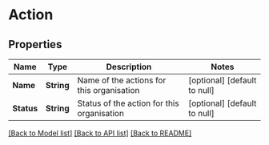 # Action
## Properties

| Name | Type | Description | Notes |
|------------ | ------------- | ------------- | -------------|
| **Name** | **String** | Name of the actions for this organisation | [optional] [default to null] |
| **Status** | **String** | Status of the action for this organisation | [optional] [default to null] |

[[Back to Model list]](../README.md#documentation-for-models) [[Back to API list]](../README.md#documentation-for-api-endpoints) [[Back to README]](../README.md)


